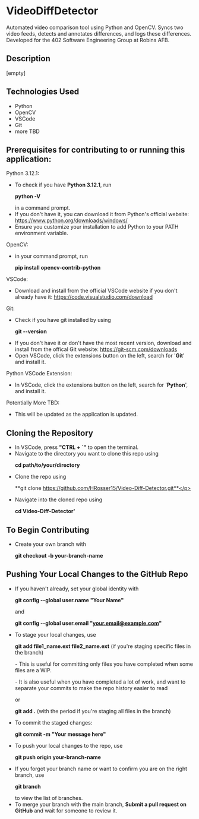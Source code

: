 # VideoDiffDetector
Automated video comparison tool using Python and OpenCV. Syncs two video feeds, detects and annotates differences, and logs these differences. Developed for the 402 Software Engineering Group at Robins AFB.

## Description
[empty]

## Technologies Used
- Python
- OpenCV
- VSCode
- Git
- more TBD

## Prerequisites for contributing to or running this application:
Python 3.12.1: 
- To check if you have **Python 3.12.1**, run
      <p>**python -V**</p>
  in a command prompt.
- If you don't have it, you can download it from Python's official website: https://www.python.org/downloads/windows/
- Ensure you customize your installation to add Python to your PATH environment variable.

OpenCV: 
- in your command prompt, run
      <p>**pip install opencv-contrib-python**</p>
<!--- once it finishes, run **pip install caer** -->

VSCode:
- Download and install from the official VSCode website if you don't already have it: https://code.visualstudio.com/download

Git: 
- Check if you have git installed by using
          <p>**git --version**</p>
- If you don't have it or don't have the most recent version, download and install from the offical Git website: https://git-scm.com/downloads
- Open VSCode, click the extensions button on the left, search for '**Git**' and install it.

Python VSCode Extension:
- In VSCode, click the extensions button on the left, search for '**Python**', and install it.

Potentially More TBD:
- This will be updated as the application is updated.


## Cloning the Repository
- In VSCode, press **"CTRL + `"** to open the terminal.
- Navigate to the directory you want to clone this repo using
          <p>**cd path/to/your/directory**</p>
- Clone the repo using
      <p>**git clone https://github.com/HRosser15/Video-Diff-Detector.git**</p>
- Navigate into the cloned repo using
      <p>**cd Video-Diff-Detector'**</p>

## To Begin Contributing
- Create your own branch with
      <p>**git checkout -b your-branch-name**<p>

## Pushing Your Local Changes to the GitHub Repo
- If you haven't already, set your global identity with
      <p>**git config --global user.name "Your Name"**</p>
  and
      <p>**git config --global user.email "your.email@example.com"**</p>
- To stage your local changes, use
      <p>**git add file1_name.ext file2_name.ext** (if you're staging specific files in the branch)</p> 
        <p>- This is useful for committing only files you have completed when some files are a WIP.</p>
        <p>- It is also useful when you have completed a lot of work, and want to separate your commits to make the repo history easier to read</p>
  or
        <p>**git add .** (with the period if you're staging all files in the branch)</p>
- To commit the staged changes:
      <p>**git commit -m "Your message here"**</p>
- To push your local changes to the repo, use
      <p>**git push origin your-branch-name**</p>
- If you forgot your branch name or want to confirm you are on the right branch, use
      <p>**git branch**</p>
  to view the list of branches.
- To merge your branch with the main branch, **Submit a pull request on GitHub** and wait for someone to review it.
